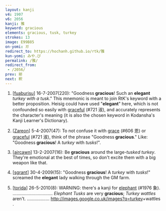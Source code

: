 ```yaml
---
layout: kanji
v4: 1907
v6: 2056
kanji: 雅
keyword: gracious
elements: gracious, tusk, turkey
strokes: 13
image: E99B85
on-yomi: ガ
redirect_to: https://hochanh.github.io/rtk/雅
kun-yomi: みや.び
permalink: /雅/
redirect_from:
 - /2056/
prev: 邪
next: 釈
---
```


1) [<a href="http://kanji.koohii.com/profile/fuaburisu">fuaburisu</a>] 16-7-2007(220): &quot;Goodness<strong> gracious</strong>! Such an <strong>elegant</strong> <em>turkey with a tusk</em>.&quot; This mnemonic is meant to join RtK&#039;s keyword with a better proposition. Heisig could have used &quot;<strong>elegant</strong>&quot; here, which is not confounded so easily with <a href="../v4/721.html">graceful</a> (#721 淑), and accurately represents the character&#039;s meaning (it is also the chosen keyword in Kodansha&#039;s Kanji Learner&#039;s Dictionary).

2) [<a href="http://kanji.koohii.com/profile/Zareon">Zareon</a>] 5-4-2007(47): To not confuse it with <a href="../v4/606.html">grace</a> (#606 恩) or <a href="../v4/721.html">graceful</a> (#721 淑), think of the phrase &quot;Goodness<strong> gracious</strong>.&quot; Like: &quot;Goodness<strong> gracious</strong>! A <em>turkey</em> with <em>tusks</em>!&quot;.

3) [<a href="http://kanji.koohii.com/profile/aircawn">aircawn</a>] 13-2-2007(16): Be<strong> gracious</strong> around the large-<em>tusked turkey</em>. They&#039;re emotional at the best of times, so don&#039;t excite them with a big weapon like that.

4) [<a href="http://kanji.koohii.com/profile/sgrant">sgrant</a>] 30-4-2009(15): &quot;Goodness<strong> gracious</strong>! A <em>turkey</em> with <em>tusks</em>!&quot; screamed the <strong>elegant</strong> lady walking through the GM farm.

5) [<a href="http://kanji.koohii.com/profile/torida">torida</a>] 26-5-2010(8): WARNING: there&#039;s a kanji for <a href="../v4/1976.html">elephant</a> (#1976 象). ................................ <em>Elephant Tusks</em> are very <strong>gracious</strong>; <em>Turkey wattles</em> aren&#039;t. .................. <a href="http://images.google.co.uk/images?q=turkey">http://images.google.co.uk/images?q=turkey</a>+wattles .

